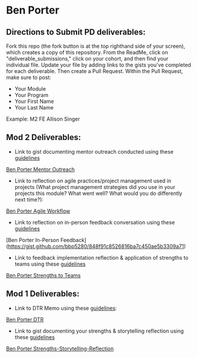 # Ben Porter

## Directions to Submit PD deliverables:
Fork this repo (the fork button is at the top righthand side of your screen), which creates a copy of this repository. From the ReadMe, click on "deliverable_submissions," click on your cohort, and then find your individual file. Update your file by adding links to the gists you've completed for each deliverable. Then create a Pull Request. Within the Pull Request, make sure to post:

* Your Module
* Your Program
* Your First Name
* Your Last Name

Example: M2 FE Allison Singer

## Mod 2 Deliverables:
* Link to gist documenting mentor outreach conducted using these [guidelines](https://github.com/turingschool/career-development-curriculum/blob/master/module_two/cold_outreach_i_guidelines.md)

[Ben Porter Mentor Outreach](https://gist.github.com/bbp5280/681871fd2d6332a2c6ddc20d24d2e04d)

* Link to reflection on agile practices/project management used in projects (What project management strategies did you use in your projects this module? What went well? What would you do differently next time?):

[Ben Porter Agile Workflow](https://gist.github.com/bbp5280/e0c0dc2a88873a9ffe1765d202e7dae7)

* Link to reflection on in-person feedback conversation using these [guidelines](https://github.com/turingschool/career-development-curriculum/blob/master/module_two/feedback_conversation_reflection_guidelines.md)

[Ben Porter In-Person Feedback] (https://gist.github.com/bbp5280/848f91c8526816ba7c450ae5b3309a71)

* Link to feedback implementation reflection & application of strengths to teams using these [guidelines](https://github.com/turingschool/career-development-curriculum/blob/master/module_two/feedback_implementation_strengths_reflection.md)

[Ben Porter Strengths to Teams](https://gist.github.com/bbp5280/c17d9b9593291ec270caca3164d249d5)


## Mod 1 Deliverables:
* Link to DTR Memo using these [guidelines](https://github.com/turingschool/career-development-curriculum/blob/master/module_one/dtr_guidelines_memo.md):

[Ben Porter DTR](https://gist.github.com/bbp5280/e193b5bcb9aeee248b3460cf293ad72e)

* Link to gist documenting your strengths & storytelling reflection using these [guidelines](https://github.com/turingschool/career-development-curriculum/blob/master/module_one/strengths_storytelling_reflection.md)

[Ben Porter Strengths-Storytelling-Reflection](https://gist.github.com/bbp5280/ab80e0b46f57d5666f127ea2d2ac74cb)


